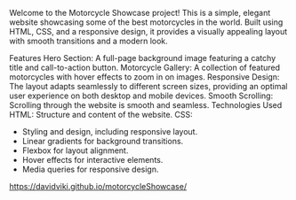 Welcome to the Motorcycle Showcase project! This is a simple, elegant website showcasing some of the best motorcycles in the world. Built using HTML, CSS, and a responsive design, it provides a visually appealing layout with smooth transitions and a modern look.

Features
Hero Section: A full-page background image featuring a catchy title and call-to-action button.
Motorcycle Gallery: A collection of featured motorcycles with hover effects to zoom in on images.
Responsive Design: The layout adapts seamlessly to different screen sizes, providing an optimal user experience on both desktop and mobile devices.
Smooth Scrolling: Scrolling through the website is smooth and seamless.
Technologies Used
HTML: Structure and content of the website.
CSS:

- Styling and design, including responsive layout.
- Linear gradients for background transitions.
- Flexbox for layout alignment.
- Hover effects for interactive elements.
- Media queries for responsive design.

https://davidviki.github.io/motorcycleShowcase/

